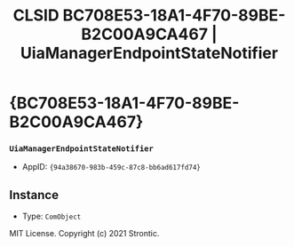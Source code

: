 ﻿---
title: "CLSID BC708E53-18A1-4F70-89BE-B2C00A9CA467 | UiaManagerEndpointStateNotifier"
excerpt: What is COM-Object CLSID BC708E53-18A1-4F70-89BE-B2C00A9CA467?
---

# {BC708E53-18A1-4F70-89BE-B2C00A9CA467}

### `UiaManagerEndpointStateNotifier`
* AppID: `{94a38670-983b-459c-87c8-bb6ad617fd74}`

## Instance

* Type: `ComObject`

MIT License. Copyright (c) 2021 Strontic.


